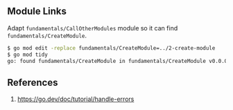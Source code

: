 ## Module Links

Adapt `fundamentals/CallOtherModules` module so it can find `fundamentals/CreateModule`.

```bash
$ go mod edit -replace fundamentals/CreateModule=../2-create-module
$ go mod tidy
go: found fundamentals/CreateModule in fundamentals/CreateModule v0.0.0-00010101000000-000000000000
```

## References

1. https://go.dev/doc/tutorial/handle-errors
